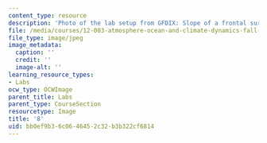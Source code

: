 ```yaml
---
content_type: resource
description: 'Photo of the lab setup from GFDIX: Slope of a frontal surface.'
file: /media/courses/12-003-atmosphere-ocean-and-climate-dynamics-fall-2008/bb0ef9b36c0646452c32b3b322cf6814_8.jpg
file_type: image/jpeg
image_metadata:
  caption: ''
  credit: ''
  image-alt: ''
learning_resource_types:
- Labs
ocw_type: OCWImage
parent_title: Labs
parent_type: CourseSection
resourcetype: Image
title: '8'
uid: bb0ef9b3-6c06-4645-2c32-b3b322cf6814
---
```

